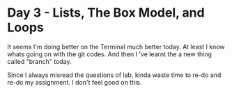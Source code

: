 # Day 3 - Lists, The Box Model, and Loops


It seems I'm doing better on the Terminal much  better today.   At least I know whats going on with the git codes.  And then I 've learnt the a new thing called "branch" today.

Since I always misread the questions of lab, kinda waste time to re-do and re-do my assignment. I don't feel good on this.  

